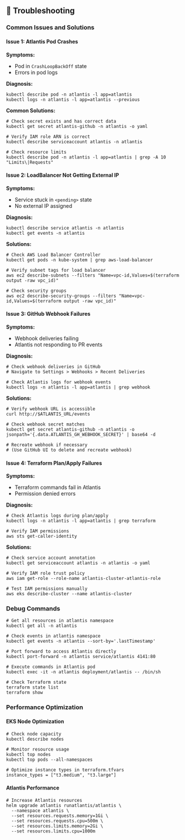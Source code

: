 ## 🚨 Troubleshooting

### Common Issues and Solutions

#### Issue 1: Atlantis Pod Crashes

**Symptoms:**
- Pod in `CrashLoopBackOff` state
- Errors in pod logs

**Diagnosis:**
```console
kubectl describe pod -n atlantis -l app=atlantis
kubectl logs -n atlantis -l app=atlantis --previous
```

**Common Solutions:**
```console
# Check secret exists and has correct data
kubectl get secret atlantis-github -n atlantis -o yaml

# Verify IAM role ARN is correct
kubectl describe serviceaccount atlantis -n atlantis

# Check resource limits
kubectl describe pod -n atlantis -l app=atlantis | grep -A 10 "Limits\|Requests"
```

#### Issue 2: LoadBalancer Not Getting External IP

**Symptoms:**
- Service stuck in `<pending>` state
- No external IP assigned

**Diagnosis:**
```console
kubectl describe service atlantis -n atlantis
kubectl get events -n atlantis
```

**Solutions:**
```console
# Check AWS Load Balancer Controller
kubectl get pods -n kube-system | grep aws-load-balancer

# Verify subnet tags for load balancer
aws ec2 describe-subnets --filters "Name=vpc-id,Values=$(terraform output -raw vpc_id)"

# Check security groups
aws ec2 describe-security-groups --filters "Name=vpc-id,Values=$(terraform output -raw vpc_id)"
```

#### Issue 3: GitHub Webhook Failures

**Symptoms:**
- Webhook deliveries failing
- Atlantis not responding to PR events

**Diagnosis:**
```console
# Check webhook deliveries in GitHub
# Navigate to Settings > Webhooks > Recent Deliveries

# Check Atlantis logs for webhook events
kubectl logs -n atlantis -l app=atlantis | grep webhook
```

**Solutions:**
```console
# Verify webhook URL is accessible
curl http://$ATLANTIS_URL/events

# Check webhook secret matches
kubectl get secret atlantis-github -n atlantis -o jsonpath='{.data.ATLANTIS_GH_WEBHOOK_SECRET}' | base64 -d

# Recreate webhook if necessary
# (Use GitHub UI to delete and recreate webhook)
```

#### Issue 4: Terraform Plan/Apply Failures

**Symptoms:**
- Terraform commands fail in Atlantis
- Permission denied errors

**Diagnosis:**
```console
# Check Atlantis logs during plan/apply
kubectl logs -n atlantis -l app=atlantis | grep terraform

# Verify IAM permissions
aws sts get-caller-identity
```

**Solutions:**
```console
# Check service account annotation
kubectl get serviceaccount atlantis -n atlantis -o yaml

# Verify IAM role trust policy
aws iam get-role --role-name atlantis-cluster-atlantis-role

# Test IAM permissions manually
aws eks describe-cluster --name atlantis-cluster
```

### Debug Commands

```console
# Get all resources in atlantis namespace
kubectl get all -n atlantis

# Check events in atlantis namespace
kubectl get events -n atlantis --sort-by='.lastTimestamp'

# Port forward to access Atlantis directly
kubectl port-forward -n atlantis service/atlantis 4141:80

# Execute commands in Atlantis pod
kubectl exec -it -n atlantis deployment/atlantis -- /bin/sh

# Check Terraform state
terraform state list
terraform show
```

### Performance Optimization

#### EKS Node Optimization

```console
# Check node capacity
kubectl describe nodes

# Monitor resource usage
kubectl top nodes
kubectl top pods --all-namespaces

# Optimize instance types in terraform.tfvars
instance_types = ["t3.medium", "t3.large"]
```

#### Atlantis Performance

```console
# Increase Atlantis resources
helm upgrade atlantis runatlantis/atlantis \
  --namespace atlantis \
  --set resources.requests.memory=1Gi \
  --set resources.requests.cpu=500m \
  --set resources.limits.memory=2Gi \
  --set resources.limits.cpu=1000m
```
